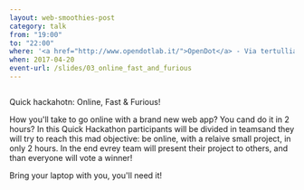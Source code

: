 ```yaml
---
layout: web-smoothies-post
category: talk
from: "19:00"
to: "22:00"
where: '<a href="http://www.opendotlab.it/">OpenDot</a> - Via tertulliano, 70 - MILANO'
when: 2017-04-20 
event-url: /slides/03_online_fast_and_furious
---
```

<span class="image right"><img src="{{ site.baseurl }}/{{ site.images }}/128px-Mad_scientist_transparent_background.svg.png" alt=""></span>
	
Quick hackahotn: Online, Fast & Furious!

How you'll take to go online with a brand new web app? You cand do it in 2 hours? In this Quick Hackathon participants will be divided in teamsand they will try to reach this mad objective: be online, with a relaive small project, in only 2 hours. In the end evrey team will present their project to others, and than everyone will vote a winner!

Bring your laptop with you, you'll need it!
